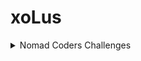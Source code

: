 # xoLus

<details>
<summary>Nomad Coders Challenges</summary>

- [VanillaJS_Project](https://jxolus.github.io/VanillaJS/html/login.html)
</details>
